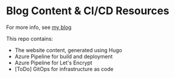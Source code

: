 # Blog Content & CI/CD Resources

For more info, see [my blog](https://mattwhite.blog/)

This repo contains:

* The website content, generated using Hugo
* Azure Pipeline for build and deployment
* Azure Pipeline for Let's Encrypt
* [ToDo] GitOps for infrastructure as code
